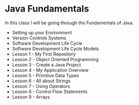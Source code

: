 # Java Fundamentals

In this class I will be going through the Fundamentals of Java.

- Setting up your Environment
- Version Controls Systems
- Software Development Life Cycle
- Software Development Life Cycle Models
- Lesson 1 - My First Repository
- Lesson 2 - Object Oriented Programming
- Lesson 3 - Create a Java Project
- Lesson 4 - My Application Overview
- Lesson 5 - Primitive Data Types
- Lesson 6 - All about Strings
- Lesson 7 - Using Operators
- Lesson 8 - Control Flow Statements
- Lesson 9 - Arrays
